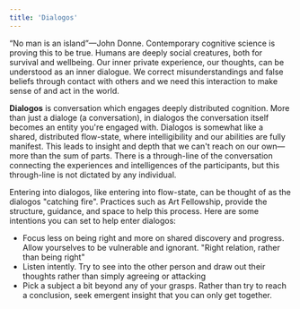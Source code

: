 ```yaml
---
title: 'Dialogos'
---
```


“No man is an island”&mdash;John Donne. Contemporary cognitive science is proving this to be true. Humans are deeply social creatures, both for survival and wellbeing. Our inner private experience, our thoughts, can be understood as an inner dialogue. We correct misunderstandings and false beliefs through contact with others and we need this interaction to make sense of and act in the world.

**Dialogos** is conversation which engages deeply distributed cognition. More than just a dialoge (a conversation), in dialogos the conversation itself becomes an entity you're engaged with. Dialogos is somewhat like a shared, distributed flow-state, where intelligibility and our abilities are fully manifest. This leads to insight and depth that we can't reach on our own&mdash;more than the sum of parts. There is a through-line of the conversation connecting the experiences and intelligences of the participants, but this through-line is not dictated by any individual. 

Entering into dialogos, like entering into flow-state, can be thought of as the dialogos "catching fire". Practices such as Art Fellowship, provide the structure, guidance, and space to help this process. Here are some intentions you can set to help enter dialogos:
- Focus less on being right and more on shared discovery and progress. Allow yourselves to be vulnerable and ignorant. "Right relation, rather than being right"
- Listen intently. Try to see into the other person and draw out their thoughts rather than simply agreeing or attacking
- Pick a subject a bit beyond any of your grasps. Rather than try to reach a conclusion, seek emergent insight that you can only get together.
